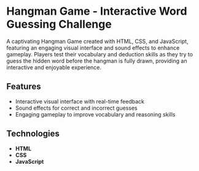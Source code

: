 # Hangman Game - Interactive Word Guessing Challenge

A captivating Hangman Game created with HTML, CSS, and JavaScript, featuring an engaging visual interface and sound effects to enhance gameplay. Players test their vocabulary and deduction skills as they try to guess the hidden word before the hangman is fully drawn, providing an interactive and enjoyable experience.

## Features
- Interactive visual interface with real-time feedback
- Sound effects for correct and incorrect guesses
- Engaging gameplay to improve vocabulary and reasoning skills

## Technologies
- **HTML**
- **CSS**
- **JavaScript**
